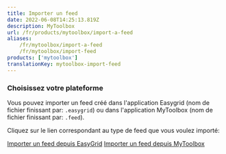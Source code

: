 ```yaml
---
title: Importer un feed
date: 2022-06-08T14:25:13.819Z
description: MyToolbox
url: /fr/products/mytoolbox/import-a-feed
aliases:
    /fr/mytoolbox/import-a-feed
    /fr/mytoolbox/import-feed
products: ['mytoolbox']
translationKey: mytoolbox-import-feed
---
```


### Choisissez votre plateforme

Vous pouvez importer un feed créé dans l'application Easygrid (nom de fichier finissant par: `.easygrid`) ou dans l'application MyToolbox (nom de fichier finissant par: `.feed`).

Cliquez sur le lien correspondant au type de feed que vous voulez importé:

<div class="side-to-side">
    <a class="content-button-redirect" href="/fr/mytoolbox/import-a-feed/easygrid">Importer un feed depuis EasyGrid</a>
    <a class="content-button-redirect" href="/fr/mytoolbox/import-a-feed/mytoolbox">Importer un feed depuis MyToolbox</a>
</div>